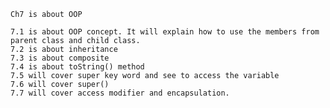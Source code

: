     Ch7 is about OOP

    7.1 is about OOP concept. It will explain how to use the members from parent class and child class.
    7.2 is about inheritance
    7.3 is about composite
    7.4 is about toString() method
    7.5 will cover super key word and see to access the variable
    7.6 will cover super()
    7.7 will cover access modifier and encapsulation.
